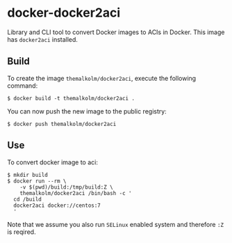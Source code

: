 docker-docker2aci
=================

Library and CLI tool to convert Docker images to ACIs in Docker. This image has `docker2aci` installed.

Build
-----

To create the image `themalkolm/docker2aci`, execute the following command:

    $ docker build -t themalkolm/docker2aci .

You can now push the new image to the public registry:
    
    $ docker push themalkolm/docker2aci

Use
---

To convert docker image to aci:

    $ mkdir build
    $ docker run --rm \
        -v $(pwd)/build:/tmp/build:Z \
        themalkolm/docker2aci /bin/bash -c '
      cd /build
      docker2aci docker://centos:7
      '

Note that we assume you also run `SELinux` enabled system and therefore `:Z` is reqired.
